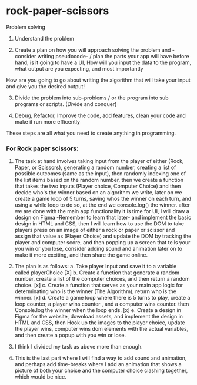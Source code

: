 # rock-paper-scissors
Problem solving 
1. Understand the problem 

2. Create a plan on how you will approach solving the problem and -consider writing pseudocode- / plan the parts your app will have before hand, is it going to have a UI, How will you input the data to the program, what output are you expecting, and most importantly

How are you going to go about writing the algorithm that will take your input and give you the desired output!

3. Divide the problem into sub-problems / or the program into sub programs or scripts. (Divide and conquer)

4. Debug, Refactor, Improve the code, add features, clean your code and make it run more efficently 

These steps are all what you need to create anything in programming. 


### For Rock paper scissors: 

1. The task at hand involves taking input from the player of either (Rock, Paper, or Scissors), generating a random number, creating a list of possible outcomes (same as the input), then randomly indexing one of the list items based on the random number, then we create a function that takes the two inputs (Player choice, Computer Choice) and then decide who's the winner based on an algorithm we write, later on we create a game loop of 5 turns, saving whos the winner on each turn, and using a while loop to do so, at the end we console.log() the winner. after we are done with the main app functionality it is time for UI, I will draw a design on Figma -Remember to learn that later- and implement the basic design in HTML and CSS, then I will learn how to use the DOM to take players press on an image of either a rock or paper or scissor and assign that value as (Player Choice) and update the DOM by tracking the player and computer score, and then popping up a screen that tells your you win or you lose, consider adding sound and animation later on to make it more exciting, and then share the game online. 

2. The plan is as follows: 
    a. Take player Input and save it to a variable called playerChoice [X]
    b. Create a function that generate a random number, create a list of the computer choices, and then return a random choice. [x]
    c. Create a function that serves as your main app logic for determinating who is the winner (The Algorithm), return who is the winner. [x]
    d. Create a game loop where there is 5 turns to play, create a loop counter, a player wins counter , and a computer wins counter. then Console.log the winner when the loop ends. [x]
    e. Create a design in Figma for the website, download assets, and implement the design in HTML and CSS, then Hook up the images to the player choice, update the player wins, computer wins dom elements with the actual variables, and then create a popup with you win or lose. 
    
3. I think I divided my task as above more than enough. 

4. This is the last part where I will find a way to add sound and animation, and perhaps add time-breaks where I add an animation that shows a picture of both your choice and the computer choice clashing together, which would be nice. 
